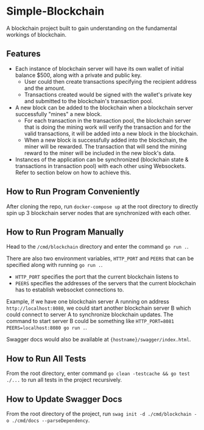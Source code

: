 # Simple-Blockchain
A blockchain project built to gain understanding on the fundamental workings of blockchain.

## Features
- Each instance of blockchain server will have its own wallet of initial balance $500, along with a private and public key.
    - User could then create transactions specifying the recipient address and the amount.
    - Transactions created would be signed with the wallet's private key and submitted to the blockchain's transaction pool.
- A new block can be added to the blockchain when a blockchain server successfully "mines" a new block.
    - For each transaction in the transaction pool, the blockchain server that is doing the mining work will verify the transaction and for the valid transactions, it will be added into a new block in the blockchain.
    - When a new block is successfully added into the blockchain, the miner will be rewarded. The transaction that will send the mining reward to the miner will be included in the new block's data.
- Instances of the application can be synchronized (blockchain state & transactions in transaction pool) with each other using Websockets. Refer to section below on how to achieve this.

## How to Run Program Conveniently
After cloning the repo, run `docker-compose up` at the root directory to directly spin up 3 blockchain server nodes that are synchronized with each other.

## How to Run Program Manually
Head to the `/cmd/blockchain` directory and enter the command `go run .`. 

There are also two environment variables, `HTTP_PORT` and `PEERS` that can be specified along with running `go run .`. 
- `HTTP_PORT` specifies the port that the current blockchain listens to
- `PEERS` specifies the addresses of the servers that the current blockchain has to establish websocket connections to.

Example, if we have one blockchain server A running on address `http://localhost:8080`, we could start another blockchain server B which could connect to server A to synchronize blockchain updates. The command to start server B could be something like `HTTP_PORT=8081 PEERS=localhost:8080 go run .`.

Swagger docs would also be available at `{hostname}/swagger/index.html`.

## How to Run All Tests
From the root directory, enter command `go clean -testcache && go test ./...` to run all tests in the project recursively.

## How to Update Swagger Docs
From the root directory of the project, run `swag init -d ./cmd/blockchain -o ./cmd/docs --parseDependency`.
